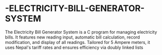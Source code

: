 # -ELECTRICITY-BILL-GENERATOR-SYSTEM
The Electricity Bill Generator System is a C program for managing electricity bills. It features new reading input, automatic bill calculation, record modification, and display of all readings. Tailored for 5 Ampere meters, it uses Nepal's tariff rates and ensures efficiency via doubly linked lists
